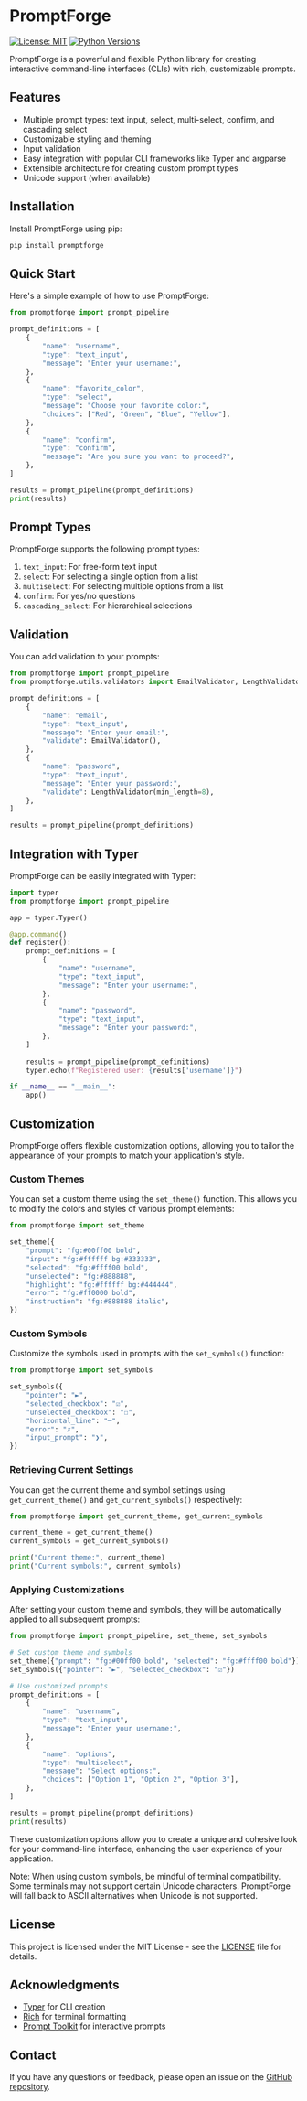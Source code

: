 # PromptForge

[![License: MIT](https://img.shields.io/badge/License-MIT-yellow.svg)](https://opensource.org/licenses/MIT)
[![Python Versions](https://img.shields.io/pypi/pyversions/promptforge.svg)](https://pypi.org/project/promptforge/)

PromptForge is a powerful and flexible Python library for creating interactive command-line interfaces (CLIs) with rich, customizable prompts.

## Features

- Multiple prompt types: text input, select, multi-select, confirm, and cascading select
- Customizable styling and theming
- Input validation
- Easy integration with popular CLI frameworks like Typer and argparse
- Extensible architecture for creating custom prompt types
- Unicode support (when available)

## Installation

Install PromptForge using pip:

```bash
pip install promptforge
```

## Quick Start

Here's a simple example of how to use PromptForge:

```python
from promptforge import prompt_pipeline

prompt_definitions = [
    {
        "name": "username",
        "type": "text_input",
        "message": "Enter your username:",
    },
    {
        "name": "favorite_color",
        "type": "select",
        "message": "Choose your favorite color:",
        "choices": ["Red", "Green", "Blue", "Yellow"],
    },
    {
        "name": "confirm",
        "type": "confirm",
        "message": "Are you sure you want to proceed?",
    },
]

results = prompt_pipeline(prompt_definitions)
print(results)
```

## Prompt Types

PromptForge supports the following prompt types:

1. `text_input`: For free-form text input
2. `select`: For selecting a single option from a list
3. `multiselect`: For selecting multiple options from a list
4. `confirm`: For yes/no questions
5. `cascading_select`: For hierarchical selections

## Validation

You can add validation to your prompts:

```python
from promptforge import prompt_pipeline
from promptforge.utils.validators import EmailValidator, LengthValidator

prompt_definitions = [
    {
        "name": "email",
        "type": "text_input",
        "message": "Enter your email:",
        "validate": EmailValidator(),
    },
    {
        "name": "password",
        "type": "text_input",
        "message": "Enter your password:",
        "validate": LengthValidator(min_length=8),
    },
]

results = prompt_pipeline(prompt_definitions)
```

## Integration with Typer

PromptForge can be easily integrated with Typer:

```python
import typer
from promptforge import prompt_pipeline

app = typer.Typer()

@app.command()
def register():
    prompt_definitions = [
        {
            "name": "username",
            "type": "text_input",
            "message": "Enter your username:",
        },
        {
            "name": "password",
            "type": "text_input",
            "message": "Enter your password:",
        },
    ]
    
    results = prompt_pipeline(prompt_definitions)
    typer.echo(f"Registered user: {results['username']}")

if __name__ == "__main__":
    app()
```
## Customization

PromptForge offers flexible customization options, allowing you to tailor the appearance of your prompts to match your application's style.

### Custom Themes

You can set a custom theme using the `set_theme()` function. This allows you to modify the colors and styles of various prompt elements:

```python
from promptforge import set_theme

set_theme({
    "prompt": "fg:#00ff00 bold",
    "input": "fg:#ffffff bg:#333333",
    "selected": "fg:#ffff00 bold",
    "unselected": "fg:#888888",
    "highlight": "fg:#ffffff bg:#444444",
    "error": "fg:#ff0000 bold",
    "instruction": "fg:#888888 italic",
})
```

### Custom Symbols

Customize the symbols used in prompts with the `set_symbols()` function:

```python
from promptforge import set_symbols

set_symbols({
    "pointer": "►",
    "selected_checkbox": "☑",
    "unselected_checkbox": "☐",
    "horizontal_line": "─",
    "error": "✗",
    "input_prompt": "❯",
})
```

### Retrieving Current Settings

You can get the current theme and symbol settings using `get_current_theme()` and `get_current_symbols()` respectively:

```python
from promptforge import get_current_theme, get_current_symbols

current_theme = get_current_theme()
current_symbols = get_current_symbols()

print("Current theme:", current_theme)
print("Current symbols:", current_symbols)
```

### Applying Customizations

After setting your custom theme and symbols, they will be automatically applied to all subsequent prompts:

```python
from promptforge import prompt_pipeline, set_theme, set_symbols

# Set custom theme and symbols
set_theme({"prompt": "fg:#00ff00 bold", "selected": "fg:#ffff00 bold"})
set_symbols({"pointer": "►", "selected_checkbox": "☑"})

# Use customized prompts
prompt_definitions = [
    {
        "name": "username",
        "type": "text_input",
        "message": "Enter your username:",
    },
    {
        "name": "options",
        "type": "multiselect",
        "message": "Select options:",
        "choices": ["Option 1", "Option 2", "Option 3"],
    },
]

results = prompt_pipeline(prompt_definitions)
print(results)
```

These customization options allow you to create a unique and cohesive look for your command-line interface, enhancing the user experience of your application.

Note: When using custom symbols, be mindful of terminal compatibility. Some terminals may not support certain Unicode characters. PromptForge will fall back to ASCII alternatives when Unicode is not supported.

## License

This project is licensed under the MIT License - see the [LICENSE](LICENSE) file for details.

## Acknowledgments

- [Typer](https://typer.tiangolo.com/) for CLI creation
- [Rich](https://rich.readthedocs.io/en/latest/) for terminal formatting
- [Prompt Toolkit](https://python-prompt-toolkit.readthedocs.io/en/master/) for interactive prompts

## Contact

If you have any questions or feedback, please open an issue on the [GitHub repository](https://github.com/victor-mariano-leite/promptforge).